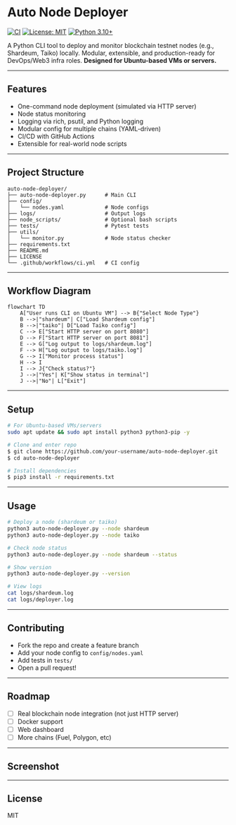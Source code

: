 # Auto Node Deployer

[![CI](https://github.com/your-username/auto-node-deployer/actions/workflows/ci.yml/badge.svg)](https://github.com/your-username/auto-node-deployer/actions)
[![License: MIT](https://img.shields.io/badge/License-MIT-yellow.svg)](LICENSE)
[![Python 3.10+](https://img.shields.io/badge/python-3.10%2B-blue.svg)](https://www.python.org/downloads/)

A Python CLI tool to deploy and monitor blockchain testnet nodes (e.g., Shardeum, Taiko) locally. Modular, extensible, and production-ready for DevOps/Web3 infra roles. **Designed for Ubuntu-based VMs or servers.**

---

## Features
- One-command node deployment (simulated via HTTP server)
- Node status monitoring
- Logging via rich, psutil, and Python logging
- Modular config for multiple chains (YAML-driven)
- CI/CD with GitHub Actions
- Extensible for real-world node scripts

---

## Project Structure
```
auto-node-deployer/
├── auto-node-deployer.py      # Main CLI
├── config/
│   └── nodes.yaml             # Node configs
├── logs/                      # Output logs
├── node_scripts/              # Optional bash scripts
├── tests/                     # Pytest tests
├── utils/
│   └── monitor.py             # Node status checker
├── requirements.txt
├── README.md
├── LICENSE
└── .github/workflows/ci.yml   # CI config
```

---

## Workflow Diagram
```mermaid
flowchart TD
    A["User runs CLI on Ubuntu VM"] --> B{"Select Node Type"}
    B -->|"shardeum"| C["Load Shardeum config"]
    B -->|"taiko"| D["Load Taiko config"]
    C --> E["Start HTTP server on port 8080"]
    D --> F["Start HTTP server on port 8081"]
    E --> G["Log output to logs/shardeum.log"]
    F --> H["Log output to logs/taiko.log"]
    G --> I["Monitor process status"]
    H --> I
    I --> J{"Check status?"}
    J -->|"Yes"| K["Show status in terminal"]
    J -->|"No"| L["Exit"]
```

---

## Setup
```bash
# For Ubuntu-based VMs/servers
sudo apt update && sudo apt install python3 python3-pip -y

# Clone and enter repo
$ git clone https://github.com/your-username/auto-node-deployer.git
$ cd auto-node-deployer

# Install dependencies
$ pip3 install -r requirements.txt
```

---

## Usage
```bash
# Deploy a node (shardeum or taiko)
python3 auto-node-deployer.py --node shardeum
python3 auto-node-deployer.py --node taiko

# Check node status
python3 auto-node-deployer.py --node shardeum --status

# Show version
python3 auto-node-deployer.py --version

# View logs
cat logs/shardeum.log
cat logs/deployer.log
```

---

## Contributing
- Fork the repo and create a feature branch
- Add your node config to `config/nodes.yaml`
- Add tests in `tests/`
- Open a pull request!

---

## Roadmap
- [ ] Real blockchain node integration (not just HTTP server)
- [ ] Docker support
- [ ] Web dashboard
- [ ] More chains (Fuel, Polygon, etc)

---

## Screenshot
<!-- Add screenshot here if available -->

---

## License
MIT 